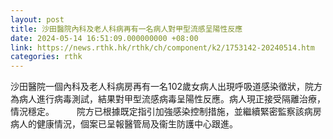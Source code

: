```yaml
---
layout: post
title: 沙田醫院內科及老人科病再有一名病人對甲型流感呈陽性反應
date: 2024-05-14 16:51:09.000000000 +08:00
link: https://news.rthk.hk/rthk/ch/component/k2/1753142-20240514.htm
categories: rthk
---
```


沙田醫院一個內科及老人科病房再有一名102歲女病人出現呼吸道感染徵狀，院方為病人進行病毒測試，結果對甲型流感病毒呈陽性反應。病人現正接受隔離治療，情況穩定。
　　 
院方已根據既定指引加強感染控制措施，並繼續緊密監察該病房病人的健康情況，個案已呈報醫管局及衞生防護中心跟進。
